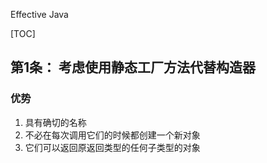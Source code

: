 Effective Java

[TOC]

## 第1条： 考虑使用静态工厂方法代替构造器  

### 优势

1. 具有确切的名称
2. 不必在每次调用它们的时候都创建一个新对象  
3. 它们可以返回原返回类型的任何子类型的对象  